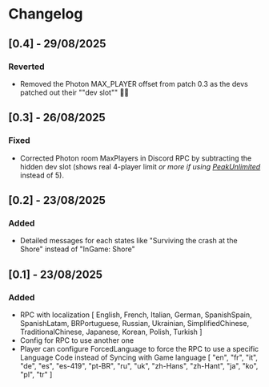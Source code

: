 # Changelog

## [0.4] - 29/08/2025

### Reverted

- Removed the Photon MAX_PLAYER offset from patch 0.3 as the devs patched out their ""dev slot"" 🎉🥳

## [0.3] - 26/08/2025

### Fixed

- Corrected Photon room MaxPlayers in Discord RPC by subtracting the hidden dev slot (shows real 4-player limit *or more if using [PeakUnlimited](https://thunderstore.io/c/peak/p/glarmer/PEAK_Unlimited/)* instead of 5).

## [0.2] - 23/08/2025

### Added

- Detailed messages for each states like "Surviving the crash at the Shore" instead of "InGame: Shore"

## [0.1] - 23/08/2025

### Added

- RPC with localization [ English, French, Italian, German, SpanishSpain, SpanishLatam, BRPortuguese, Russian, Ukrainian, SimplifiedChinese, TraditionalChinese, Japanese, Korean, Polish, Turkish ]
- Config for RPC to use another one
- Player can configure ForcedLanguage to force the RPC to use a specific Language Code instead of Syncing with Game language [ "en", "fr", "it", "de", "es", "es-419", "pt-BR", "ru", "uk", "zh-Hans", "zh-Hant", "ja", "ko", "pl", "tr" ]